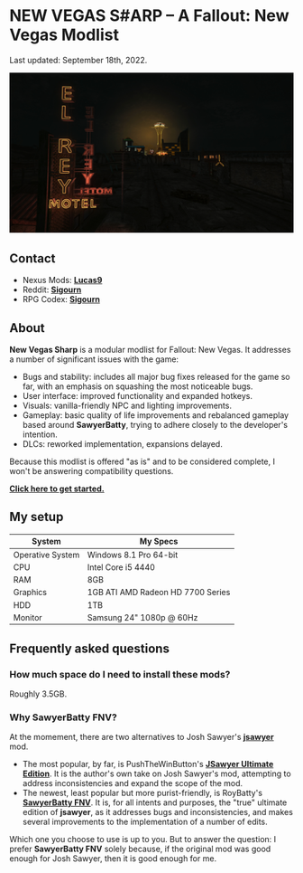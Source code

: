 # NEW VEGAS S#ARP – A Fallout: New Vegas Modlist

Last updated: September 18th, 2022.

![Banner](images/readme_banner.jpg)

## Contact

- Nexus Mods: [**Lucas9**](https://www.nexusmods.com/morrowind/users/14600469)
- Reddit: [**Sigourn**](https://www.reddit.com/user/Sigourn)
- RPG Codex: [**Sigourn**](https://rpgcodex.net/forums/index.php?members/sigourn.21476/)

## About

**New Vegas Sharp** is a modular modlist for Fallout: New Vegas. It addresses a number of significant issues with the game:

- Bugs and stability: includes all major bug fixes released for the game so far, with an emphasis on squashing the most noticeable bugs.
- User interface: improved functionality and expanded hotkeys.
- Visuals: vanilla-friendly NPC and lighting improvements.
- Gameplay: basic quality of life improvements and rebalanced gameplay based around **SawyerBatty**, trying to adhere closely to the developer's intention.
- DLCs: reworked implementation, expansions delayed.

Because this modlist is offered "as is" and to be considered complete, I won't be answering compatibility questions.

[**Click here to get started.**](setup.md)

## My setup

System | My Specs
------------ | -------------
Operative System | Windows 8.1 Pro 64-bit
CPU | Intel Core i5 4440
RAM | 8GB
Graphics | 1GB ATI AMD Radeon HD 7700 Series
HDD | 1TB
Monitor | Samsung 24" 1080p @ 60Hz

## Frequently asked questions

### How much space do I need to install these mods?

Roughly 3.5GB.

### Why SawyerBatty FNV?

At the momement, there are two alternatives to Josh Sawyer's [**jsawyer**](https://fallout.fandom.com/wiki/JSawyer) mod.

- The most popular, by far, is PushTheWinButton's [**JSawyer Ultimate Edition**](https://www.nexusmods.com/newvegas/mods/61592?). It is the author's own take on Josh Sawyer's mod, attempting to address inconsistencies and expand the scope of the mod.
- The newest, least popular but more purist-friendly, is RoyBatty's [**SawyerBatty FNV**](https://www.nexusmods.com/newvegas/mods/76436). It is, for all intents and purposes, the "true" ultimate edition of **jsawyer**, as it addresses bugs and inconsistencies, and makes several improvements to the implementation of a number of edits.

Which one you choose to use is up to you. But to answer the question: I prefer **SawyerBatty FNV** solely because, if the original mod was good enough for Josh Sawyer, then it is good enough for me.
